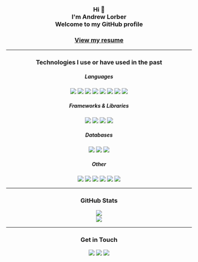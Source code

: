 <h3 align='center'>
  Hi 👋
  <br>
  I'm Andrew Lorber
  <br>
  Welcome to my GitHub profile
</h3>

<h3 align='center'>
  <a href="https://alorber.github.io/Resume/">
    View my resume
  </a>
</h3>  

---

<!-- Tech Stack -->
<h3 align="center">Technologies I use or have used in the past</h3>

<!-- Languages -->
<h5 align="center">Languages</h5>
<p align="center">
  <!-- JavaScript -->
  <img src="https://img.shields.io/badge/JavaScript-%23323330.svg?style=flat-square&logo=javascript&logoColor=%23F7DF1E"/>
  <!-- TypeScript -->
  <img src="https://img.shields.io/badge/TypeScript-%23007ACC.svg?style=flat-square&logo=typescript&logoColor=white"/>
  <!-- GraphQL -->
  <img src="https://img.shields.io/badge/-GraphQL-E10098?style=flat-square&logo=graphql&logoColor=white"/>
  <!-- Python -->
  <img src="https://img.shields.io/badge/Python-3670A0?style=flat-square&logo=python&logoColor=ffdd54"/>
  <!-- C++ -->
  <img src="https://img.shields.io/badge/C++-%2300599C.svg?style=flat-square&logo=c%2B%2B&logoColor=white"/>
  <!-- HTML -->
  <img src="https://img.shields.io/badge/HTML5-%23E34F26.svg?style=flat-square&logo=html5&logoColor=white"/>
  <!-- CSS -->
  <img src="https://img.shields.io/badge/CSS3-%231572B6.svg?style=flat-square&logo=css3&logoColor=white"/>
  <!-- Solidity -->
  <img src="https://img.shields.io/badge/Solidity-%23363636.svg?style=flat-square&logo=solidity&logoColor=white"/>
</p>

<!-- Frameworks & Libraries -->
<h5 align="center">Frameworks & Libraries</h5>
<p align="center">
  <!-- React.JS -->
  <img src="https://img.shields.io/badge/React-%2320232a.svg?style=flat-square&logo=react&logoColor=%2361DAFB"/>
  <!-- Node.JS -->
  <img src="https://img.shields.io/badge/Node.JS-6DA55F?style=flat-square&logo=node.js&logoColor=white"/>
  <!-- Flask -->
  <img src="https://img.shields.io/badge/Flask-%23000.svg?style=flat-square&logo=flask&logoColor=white"/>
  <!-- Chakra-UI -->
  <img src="https://img.shields.io/badge/Chakra-%234ED1C5.svg?style=flat-square&logo=chakraui&logoColor=white"/>
</p>

<!-- Databases -->
<h5 align="center">Databases</h5>
<p align="center">
  <!-- Supabase -->
  <img src="https://img.shields.io/badge/Supabase-3ECF8E?style=flat-square&logo=supabase&logoColor=white"/>
  <!-- MySQL -->
  <img src="https://img.shields.io/badge/MySQL-black.svg?style=flat-square&logo=mysql&logoColor=white"/>
  <!-- MongoDB -->
  <img src="https://img.shields.io/badge/MongoDB-%234ea94b.svg?style=flat-square&logo=mongodb&logoColor=white"/>
</p>

<!-- Other -->
<h5 align="center">Other</h5>
<p align="center">
  <!-- Git -->
  <img src="https://img.shields.io/badge/-Git-black?style=flat-square&logo=git"/>
  <!-- Netlify -->
  <img src="https://img.shields.io/badge/Netlify-%23000000.svg?style=flat-square&logo=netlify&logoColor=#00C7B7"/>
  <!-- Shopify -->
  <img src="https://img.shields.io/badge/Shopify-%7AB55C.svg?style=flat-square&logo=shopify&logoColor=white"/>
  <!-- Tensorflow -->
  <img src="https://img.shields.io/badge/TensorFlow-%23FF6F00.svg?style=flat-square&logo=TensorFlow&logoColor=white"/>
  <!-- Ethereum -->
  <img src="https://img.shields.io/badge/Ethereum-3C3C3D?style=flat-square&logo=Ethereum&logoColor=white"/>
  <!-- Latex -->
  <img src="https://img.shields.io/badge/Latex-%23008080.svg?style=flat-square&logo=latex&logoColor=white"/>
</p>

---

<!-- GitHub Stats -->
<h3 align="center">GitHub Stats</h3>

<!-- Stars, Commits, PRs -->
<div align='center'>
  <img src="https://github-readme-stats-azmhyu0wy-alorber.vercel.app/api?username=alorber&hide=issues,contribs&count_private=true&show_icons=true" />
</div>

<!-- Top Languages -->
<div align='center'>
<img src="https://github-readme-stats-azmhyu0wy-alorber.vercel.app/api/top-langs/?username=alorber&layout=compact&langs_count=6&hide=Yacc,HTML,Jupyter%20Notebook" />
</div>

---

<!-- Contact Info -->
<h3 align="center">Get in Touch</h3>
<div align='center'>
  <!-- Email -->
  <a href="mailto:andrewlorber5@gmail.com?subject=Hello%20From%20Github" style="text-decoration: none;">
    <img src="https://img.shields.io/badge/Email-%23D14836.svg?&style=flat-square&logo=gmail&logoColor=white" />
  </a>
  
  <!-- LinkedIn -->
  <a href="https://www.linkedin.com/in/andrewlorber/" style="text-decoration: none;">
    <img src="https://img.shields.io/badge/LinkedIn-0A66C2.svg?style=flat-square&logo=LinkedIn&logoColor=white" />
  </a>
  
  <!-- GitHub -->
  <a href="https://github.com/alorber" style="text-decoration: none;">
    <img src="https://img.shields.io/badge/GitHub-181717.svg?style=flat-square&logo=github&logoColor=white" />
  </a>
</div>

